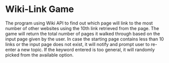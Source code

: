 # Wiki-Link Game

The program using Wiki API to find out which page will link to the most number of other websites using the 10th link retrieved from the page. The game will return the total number of pages it walked through based on the input page given by the user. In case the starting page contains less than 10 links or the input page does not exist, it will notify and prompt user to re-enter a new topic. If the keyword entered is too general, it will randomly picked from the available option.

